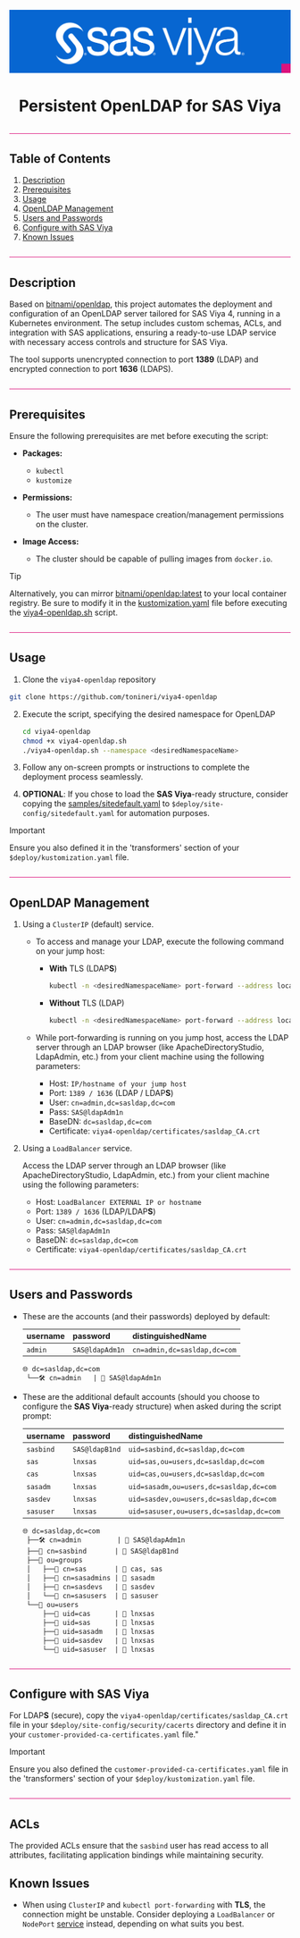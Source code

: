 <div align="center">

![SAS Viya](/.design/sasviya.png)

# **Persistent OpenLDAP for SAS Viya**

</div>

![Divider](/.design/divider.png)

## Table of Contents

1. [Description](#description)
2. [Prerequisites](#prerequisites)
3. [Usage](#usage)
4. [OpenLDAP Management](#openldap-management)
5. [Users and Passwords](#users-and-passwords)
6. [Configure with SAS Viya](#configure-with-sas-viya)
7. [Known Issues](#known-issues)

![Divider](/.design/divider.png)

## Description

Based on [bitnami/openldap](https://github.com/bitnami/containers/tree/main/bitnami/openldap), this project automates the deployment and configuration of an OpenLDAP server tailored for SAS Viya 4, running in a Kubernetes environment. The setup includes custom schemas, ACLs, and integration with SAS applications, ensuring a ready-to-use LDAP service with necessary access controls and structure for SAS Viya.

The tool supports unencrypted connection to port **1389** (LDAP) and encrypted connection to port **1636** (LDAPS).

![Divider](/.design/divider.png)

## Prerequisites

Ensure the following prerequisites are met before executing the script:

- **Packages:**
  - `kubectl`
  - `kustomize`

- **Permissions:**
  - The user must have namespace creation/management permissions on the cluster.

- **Image Access:**
  - The cluster should be capable of pulling images from `docker.io`.
  
> [!TIP]
> Alternatively, you can mirror [bitnami/openldap:latest](https://hub.docker.com/r/bitnami/openldap/tags?page=&page_size=&ordering=&name=latest) to your local container registry.
> Be sure to modify it in the [kustomization.yaml](assets/kustomization.yaml) file before executing the [viya4-openldap.sh](viya4-openldap.sh) script.

![Divider](/.design/divider.png)

## Usage

1. Clone the `viya4-openldap` repository

  ```bash
  git clone https://github.com/tonineri/viya4-openldap
  ```

2. Execute the script, specifying the desired namespace for OpenLDAP

    ```bash
    cd viya4-openldap 
    chmod +x viya4-openldap.sh
    ./viya4-openldap.sh --namespace <desiredNamespaceName>
    ```

3. Follow any on-screen prompts or instructions to complete the deployment process seamlessly.

4. **OPTIONAL**: If you chose to load the **SAS Viya**-ready structure, consider copying the [samples/sitedefault.yaml](samples/sitedefault.yaml) to `$deploy/site-config/sitedefault.yaml` for automation purposes.

> [!IMPORTANT]
> Ensure you also defined it in the 'transformers' section of your `$deploy/kustomization.yaml` file.

![Divider](/.design/divider.png)

## OpenLDAP Management

1. Using a `ClusterIP` (default) service.
    - To access and manage your LDAP, execute the following command on your jump host:

      - **With** TLS (LDAP**S**)

        ```bash
        kubectl -n <desiredNamespaceName> port-forward --address localhost svc/sas-ldap-service 1636:1636
        ```

      - **Without** TLS (LDAP)

        ```bash
        kubectl -n <desiredNamespaceName> port-forward --address localhost svc/sas-ldap-service 1389:1389
        ```

    - While port-forwarding is running on you jump host, access the LDAP server through an LDAP browser (like ApacheDirectoryStudio, LdapAdmin, etc.) from your client machine using the following parameters:

      - Host:         `IP/hostname of your jump host`
      - Port:         `1389 / 1636` (LDAP / LDAP**S**)
      - User:         `cn=admin,dc=sasldap,dc=com`
      - Pass:         `SAS@ldapAdm1n`
      - BaseDN:       `dc=sasldap,dc=com`
      - Certificate:  `viya4-openldap/certificates/sasldap_CA.crt`

2. Using a `LoadBalancer` service.

    Access the LDAP server through an LDAP browser (like ApacheDirectoryStudio, LdapAdmin, etc.) from your  client machine using the following parameters:

      - Host:         `LoadBalancer EXTERNAL IP or hostname`
      - Port:         `1389 / 1636` (LDAP/LDAP**S**)
      - User:         `cn=admin,dc=sasldap,dc=com`
      - Pass:         `SAS@ldapAdm1n`
      - BaseDN:       `dc=sasldap,dc=com`
      - Certificate:  `viya4-openldap/certificates/sasldap_CA.crt`

![Divider](/.design/divider.png)

## Users and Passwords

- These are the accounts (and their passwords) deployed by default:

  | username  | password       | distinguishedName                        |
  |-----------|----------------|------------------------------------------|
  | `admin`   | `SAS@ldapAdm1n`| `cn=admin,dc=sasldap,dc=com`             |

  ```text
  🌐 dc=sasldap,dc=com
   └──🛠️ cn=admin   | 🔑 SAS@ldapAdm1n
  ```

- These are the additional default accounts (should you choose to configure the **SAS Viya**-ready structure) when asked during the script prompt:

  | username  | password       | distinguishedName                        |
  |-----------|----------------|------------------------------------------|
  | `sasbind` | `SAS@ldapB1nd` | `uid=sasbind,dc=sasldap,dc=com`          |
  | `sas`     | `lnxsas`       | `uid=sas,ou=users,dc=sasldap,dc=com`     |
  | `cas`     | `lnxsas`       | `uid=cas,ou=users,dc=sasldap,dc=com`     |
  | `sasadm`  | `lnxsas`       | `uid=sasadm,ou=users,dc=sasldap,dc=com`  |
  | `sasdev`  | `lnxsas`       | `uid=sasdev,ou=users,dc=sasldap,dc=com`  |
  | `sasuser` | `lnxsas`       | `uid=sasuser,ou=users,dc=sasldap,dc=com` |

  ```text
  🌐 dc=sasldap,dc=com
   ├──🛠️ cn=admin         | 🔑 SAS@ldapAdm1n
   ├──🔗 cn=sasbind       | 🔑 SAS@ldapB1nd
   ├──📁 ou=groups
   │   ├──👥 cn=sas       | 🤝 cas, sas
   │   ├──👥 cn=sasadmins | 🤝 sasadm
   │   ├──👥 cn=sasdevs   | 🤝 sasdev
   │   └──👥 cn=sasusers  | 🤝 sasuser
   └──📁 ou=users
       ├──👤 uid=cas      | 🔑 lnxsas
       ├──👤 uid=sas      | 🔑 lnxsas
       ├──👤 uid=sasadm   | 🔑 lnxsas
       ├──👤 uid=sasdev   | 🔑 lnxsas
       └──👤 uid=sasuser  | 🔑 lnxsas
  ```

![Divider](/.design/divider.png)

## Configure with SAS Viya

For LDAP**S** (secure), copy the `viya4-openldap/certificates/sasldap_CA.crt` file in your `$deploy/site-config/security/cacerts` directory and define it in your `customer-provided-ca-certificates.yaml` file."

> [!IMPORTANT]
> Ensure you also defined the `customer-provided-ca-certificates.yaml` file in the 'transformers' section of your `$deploy/kustomization.yaml` file.

![Divider](/.design/divider.png)

## ACLs

The provided ACLs ensure that the `sasbind` user has read access to all attributes, facilitating application bindings while maintaining security.

## Known Issues

  - When using `ClusterIP` and `kubectl port-forwarding` with **TLS**, the connection might be unstable. Consider deploying a `LoadBalancer` or `NodePort` [service](assets/service.yaml) instead, depending on what suits you best.
